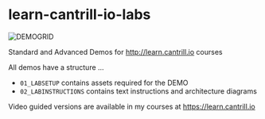 # learn-cantrill-io-labs

![DEMOGRID](https://github.com/acantril/learn-cantrill-io-labs/raw/master/demogrid.png)

Standard and Advanced Demos for http://learn.cantrill.io courses

All demos have a structure ...
- `01_LABSETUP` contains assets required for the DEMO
- `02_LABINSTRUCTIONS` contains text instructions and architecture diagrams

Video guided versions are available in my courses at https://learn.cantrill.io

